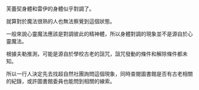 芙蕾契身體和雷伊的身體似乎對調了。  

就算對於魔法很熟的人也無法察覺到這個狀態。  

一般來說心靈魔法應該是對調彼此的精神體，所以身體對調的現象並不是源自於心靈魔法。  

根據夫勒推測，可能是源自於學校古老的詛咒，詛咒發動的條件和解除條件都未知。  

所以一行人決定先去找超自然社團詢問這個現象，同時查閱圖書館是否有古老相關的紀錄，或許圖書館委員也能問到相關的線索。  

